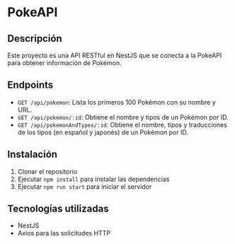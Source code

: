 # PokeAPI 

## Descripción
Este proyecto es una API RESTful en NestJS que se conecta a la PokeAPI para obtener información de Pokémon.

## Endpoints
- `GET /api/pokemon`: Lista los primeros 100 Pokémon con su nombre y URL.
- `GET /api/pokemon/:id`: Obtiene el nombre y tipos de un Pokémon por ID.
- `GET /api/pokemonAndTypes/:id`: Obtiene el nombre, tipos y traducciones de los tipos (en español y japonés) de un Pokémon por ID.

## Instalación
1. Clonar el repositorio
2. Ejecutar `npm install` para instalar las dependencias
3. Ejecutar `npm run start` para iniciar el servidor

## Tecnologías utilizadas
- NestJS
- Axios para las solicitudes HTTP
